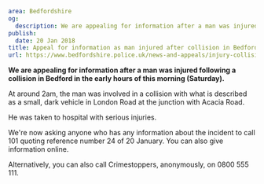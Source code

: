 ```yaml
area: Bedfordshire
og:
  description: We are appealing for information after a man was injured following a collision in Bedford in the early hours of this morning (Saturday).
publish:
  date: 20 Jan 2018
title: Appeal for information as man injured after collision in Bedford
url: https://www.bedfordshire.police.uk/news-and-appeals/injury-collision-bedford-january
```

**We are appealing for information after a man was injured following a collision in Bedford in the early hours of this morning (Saturday).**

At around 2am, the man was involved in a collision with what is described as a small, dark vehicle in London Road at the junction with Acacia Road.

He was taken to hospital with serious injuries.

We're now asking anyone who has any information about the incident to call 101 quoting reference number 24 of 20 January. You can also give information online.

Alternatively, you can also call Crimestoppers, anonymously, on 0800 555 111.
